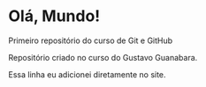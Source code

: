 # Olá, Mundo!
 Primeiro repositório do curso de Git e GitHub

Repositório criado no curso do Gustavo Guanabara.

Essa linha eu adicionei diretamente no site.

